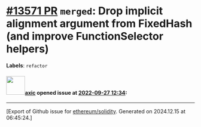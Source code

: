 # [\#13571 PR](https://github.com/ethereum/solidity/pull/13571) `merged`: Drop implicit alignment argument from FixedHash (and improve FunctionSelector helpers)
**Labels**: `refactor`


#### <img src="https://avatars.githubusercontent.com/u/20340?v=4" width="50">[axic](https://github.com/axic) opened issue at [2022-09-27 12:34](https://github.com/ethereum/solidity/pull/13571):






-------------------------------------------------------------------------------



[Export of Github issue for [ethereum/solidity](https://github.com/ethereum/solidity). Generated on 2024.12.15 at 06:45:24.]

